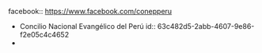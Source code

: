 facebook:: https://www.facebook.com/conepperu

- Concilio Nacional Evangélico del Perú
  id:: 63c482d5-2abb-4607-9e86-f2e05c4c4652
-
